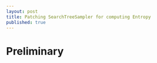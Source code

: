 ```yaml
---
layout: post
title: Patching SearchTreeSampler for computing Entropy
published: true
---
```


# Preliminary

